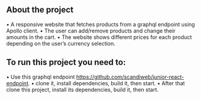 ## About the project

  •	A responsive website that fetches products from a graphql endpoint using Apollo client.
  •	The user can add/remove products and change their amounts in the cart.
  •	The website shows different prices for each product depending on the user’s currency selection. 

## To run this project you need to:
  •	Use this graphql endpoint https://github.com/scandiweb/junior-react-endpoint.
    •	clone it, install dependencies, build it, then start.
  •	After that clone this project, install its dependencies, build it, then start.
